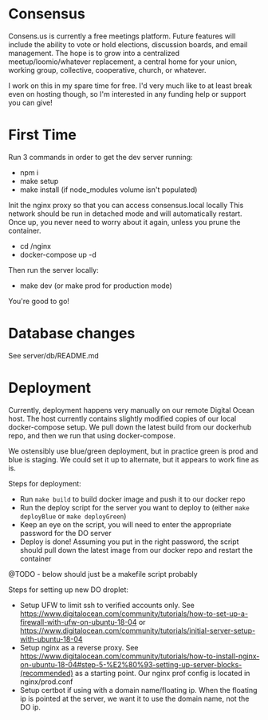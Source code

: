 # Consensus
Consens.us is currently a free meetings platform. Future features will include the ability to vote or hold elections, discussion boards, and email management. The hope is to grow into a centralized meetup/loomio/whatever replacement, a central home for your union, working group, collective, cooperative, church, or whatever.

I work on this in my spare time for free. I'd very much like to at least break even on hosting though, so I'm interested in any funding help or support you can give!

# First Time
Run 3 commands in order to get the dev server running:
- npm i
- make setup
- make install (if node_modules volume isn't populated)

Init the nginx proxy so that you can access consensus.local locally
This network should be run in detached mode and will automatically restart. Once up, you never need to worry about it again, unless you prune the container.
- cd /nginx
- docker-compose up -d

Then run the server locally:
- make dev (or make prod for production mode)

You're good to go!

# Database changes
See server/db/README.md

# Deployment
Currently, deployment happens very manually on our remote Digital Ocean host. The host currently contains slightly modified copies of our local docker-compose setup. We pull down the latest build from our dockerhub repo, and then we run that using docker-compose.

We ostensibly use blue/green deployment, but in practice green is prod and blue is staging. We could set it up to alternate, but it appears to work fine as is.

Steps for deployment:
  - Run `make build` to build docker image and push it to our docker repo
  - Run the deploy script for the server you want to deploy to (either `make deployBlue` or `make deployGreen`)
  - Keep an eye on the script, you will need to enter the appropriate password for the DO server
  - Deploy is done! Assuming you put in the right password, the script should pull down the latest image from our docker repo and restart the container

@TODO - below should just be a makefile script probably

Steps for setting up new DO droplet:
 - Setup UFW to limit ssh to verified accounts only. See https://www.digitalocean.com/community/tutorials/how-to-set-up-a-firewall-with-ufw-on-ubuntu-18-04 or https://www.digitalocean.com/community/tutorials/initial-server-setup-with-ubuntu-18-04
 - Setup nginx as a reverse proxy. See https://www.digitalocean.com/community/tutorials/how-to-install-nginx-on-ubuntu-18-04#step-5-%E2%80%93-setting-up-server-blocks-(recommended) as a starting point. Our nginx prof config is located in nginx/prod.conf
 - Setup certbot if using with a domain name/floating ip. When the floating ip is pointed at the server, we want it to use the domain name, not the DO ip.

